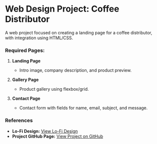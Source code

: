 # Web Design Project: Coffee Distributor

A web project focused on creating a landing page for a coffee distributor, with integration using HTML/CSS.

### Required Pages:
1. **Landing Page**
   - Intro image, company description, and product preview.

2. **Gallery Page**
   - Product gallery using flexbox/grid.

3. **Contact Page**
   - Contact form with fields for name, email, subject, and message.

### References
- **Lo-Fi Design:** [View Lo-Fi Design](https://www.figma.com/design/CxYVeVGBnVOJlm1fZIru9J/Lo-Fi-and-Hi-Fi-pages?node-id=2-2&t=ZfKv4bKsCnGSlvN5-1)
- **Project GitHub Page:** [View Project on GitHub](https://drissnafii.github.io/makeCafeBrief/index.html)
